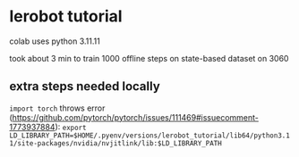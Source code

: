 # lerobot tutorial

colab uses python 3.11.11

took about 3 min to train 1000 offline steps on state-based dataset on 3060

## extra steps needed locally
`import torch` throws error (https://github.com/pytorch/pytorch/issues/111469#issuecomment-1773937884):
`export LD_LIBRARY_PATH=$HOME/.pyenv/versions/lerobot_tutorial/lib64/python3.11/site-packages/nvidia/nvjitlink/lib:$LD_LIBRARY_PATH`

